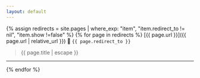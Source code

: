 ```yaml
---
layout: default
---
```


{% assign redirects = site.pages | where_exp: "item", "item.redirect_to != nil", "item.show !=false" %}
{% for page in redirects %}
  [{{ page.url }}]({{ page.url | relative_url }}) 🔀 `{{ page.redirect_to }}`

  > {{ page.title | escape }}

  ---
{% endfor %}
